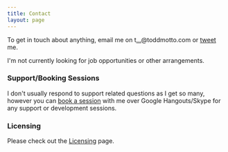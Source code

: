 ```yaml
---
title: Contact
layout: page
---
```


To get in touch about anything, email me on t<a href="http://www.google.com/recaptcha/mailhide/d?k=01rmKaZ2nEzUNTlBeJwIA-NA==&amp;c=de1XRgcu-NxBLsqf8jeHz_Fq-2QrJf1ZcDAozNqFuu8=" onclick="window.open('http://www.google.com/recaptcha/mailhide/d?k\07501rmKaZ2nEzUNTlBeJwIA-NA\75\75\46c\75de1XRgcu-NxBLsqf8jeHz_Fq-2QrJf1ZcDAozNqFuu8\075', '', 'toolbar=0,scrollbars=0,location=0,statusbar=0,menubar=0,resizable=0,width=500,height=300'); return false;" title="Reveal this e-mail address">...</a>@toddmotto.com or [tweet](//twitter.com/toddmotto) me.

I'm not currently looking for job opportunities or other arrangements.

### Support/Booking Sessions

I don't usually respond to support related questions as I get so many, however you can [book a session](/session) with me over Google Hangouts/Skype for any support or development sessions.

### Licensing
Please check out the [Licensing](/licensing) page.
